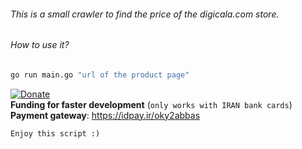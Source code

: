 ###### This is a small crawler to find the price of the digicala.com store.

###### How to use it?

```bash
go run main.go "url of the product page"
```



[![Donate](https://img.shields.io/badge/Donate-IRAN-green)](https://idpay.ir/oky2abbas)
<br>**Funding for faster development**  (`only works with IRAN bank cards`)
<br>**Payment gateway**: https://idpay.ir/oky2abbas

`Enjoy this script :)`